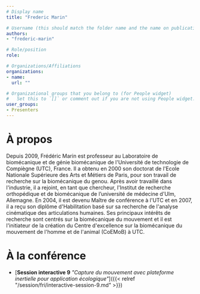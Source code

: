 ```yaml
---
# Display name
title: "Frederic Marin"

# Username (this should match the folder name and the name on publications)
authors:
- "frederic-marin"

# Role/position
role: 

# Organizations/Affiliations
organizations:
- name: 
  url: ""

# Organizational groups that you belong to (for People widget)
#   Set this to `[]` or comment out if you are not using People widget.
user_groups:
- Presenters
---
```


# À propos

Depuis 2009, Frédéric Marin est professeur au Laboratoire de biomécanique et de génie biomécanique de l'Université de technologie de Compiègne (UTC), France. Il a obtenu en 2000 son doctorat de l'Ecole Nationale Supérieure des Arts et Métiers de Paris, pour son travail de recherche sur la biomécanique du genou. Après avoir travaillé dans l'industrie, il a rejoint, en tant que chercheur, l'Institut de recherche orthopédique et de biomécanique de l’université de médecine d'Ulm, Allemagne.  En 2004, il est devenu Maître de conférence à l'UTC et en 2007, il a reçu son diplôme d'Habilitation basé sur sa recherche de l'analyse cinématique des articulations humaines. Ses principaux intérêts de recherche sont centrés sur la biomécanique du mouvement et il est l'initiateur de la création du Centre d'excellence sur la biomécanique du mouvement de l'homme et de l'animal (CoEMoB) à UTC. 

# À la conférence

- [**Session interactive 9** *"Capture du mouvement avec plateforme inertielle pour application écologique"*]({{< relref "/session/fri/interactive-session-9.md" >}})
